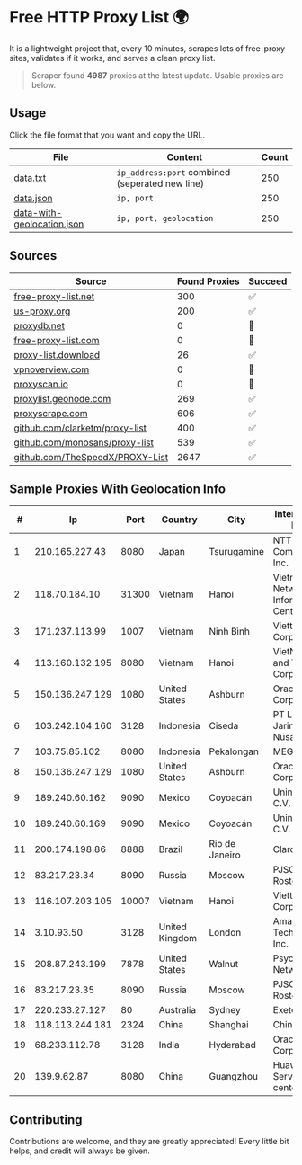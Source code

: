 
# Free HTTP Proxy List 🌍

It is a lightweight project that, every 10 minutes, scrapes lots of free-proxy sites, validates if it works, and serves a clean proxy list.


> Scraper found **4987** proxies at the latest update. Usable proxies are below.

## Usage

Click the file format that you want and copy the URL.


|File|Content|Count|
|----|-------|-----|
|[data.txt](https://raw.githubusercontent.com/themiralay/Proxy-List-World/master/data.txt)|`ip_address:port` combined (seperated new line)|250|
|[data.json](https://raw.githubusercontent.com/themiralay/Proxy-List-World/master/data.json)|`ip, port`|250|
|[data-with-geolocation.json](https://raw.githubusercontent.com/themiralay/Proxy-List-World/master/data-with-geolocation.json)|`ip, port, geolocation`|250|

## Sources

|Source|Found Proxies|Succeed|
|------|-------------|-------|
|[free-proxy-list.net](https://free-proxy-list.net)|300|✅|
|[us-proxy.org](https://www.us-proxy.org)|200|✅|
|[proxydb.net](http://proxydb.net)|0|🚫|
|[free-proxy-list.com](https://free-proxy-list.com/?page=&port=&type%5B%5D=http&type%5B%5D=https&up_time=0&search=Search)|0|🚫|
|[proxy-list.download](https://www.proxy-list.download/HTTP)|26|✅|
|[vpnoverview.com](https://vpnoverview.com/privacy/anonymous-browsing/free-proxy-servers)|0|🚫|
|[proxyscan.io](https://www.proxyscan.io)|0|🚫|
|[proxylist.geonode.com](https://proxylist.geonode.com/api/proxy-list?limit=300&page=1&sort_by=lastChecked&sort_type=desc&protocols=http,https)|269|✅|
|[proxyscrape.com](https://api.proxyscrape.com/v2/?request=displayproxies&protocol=http&timeout=10000&country=all&ssl=all&anonymity=all)|606|✅|
|[github.com/clarketm/proxy-list](https://raw.githubusercontent.com/clarketm/proxy-list/master/proxy-list-raw.txt)|400|✅|
|[github.com/monosans/proxy-list](https://raw.githubusercontent.com/monosans/proxy-list/main/proxies/http.txt)|539|✅|
|[github.com/TheSpeedX/PROXY-List](https://raw.githubusercontent.com/TheSpeedX/PROXY-List/master/http.txt)|2647|✅|


## Sample Proxies With Geolocation Info

|#|Ip|Port|Country|City|Internet Service Provider|
|-|--|----|-------|----|-------------------------|
|1|210.165.227.43|8080|Japan|Tsurugamine|NTT PC Communications, Inc.|
|2|118.70.184.10|31300|Vietnam|Hanoi|Vietnam Internet Network Information Center|
|3|171.237.113.99|1007|Vietnam|Ninh Bình|Viettel Corporation|
|4|113.160.132.195|8080|Vietnam|Hanoi|VietNam Post and Telecom Corporation|
|5|150.136.247.129|1080|United States|Ashburn|Oracle Corporation|
|6|103.242.104.160|3128|Indonesia|Ciseda|PT Lintas Jaringan Nusantara|
|7|103.75.85.102|8080|Indonesia|Pekalongan|MEGADATA|
|8|150.136.247.129|1080|United States|Ashburn|Oracle Corporation|
|9|189.240.60.162|9090|Mexico|Coyoacán|Uninet S.A. de C.V.|
|10|189.240.60.169|9090|Mexico|Coyoacán|Uninet S.A. de C.V.|
|11|200.174.198.86|8888|Brazil|Rio de Janeiro|Claro S.A|
|12|83.217.23.34|8090|Russia|Moscow|PJSC Rostelecom|
|13|116.107.203.105|10007|Vietnam|Hanoi|Viettel Corporation|
|14|3.10.93.50|3128|United Kingdom|London|Amazon Technologies Inc.|
|15|208.87.243.199|7878|United States|Walnut|Psychz Networks|
|16|83.217.23.35|8090|Russia|Moscow|PJSC Rostelecom|
|17|220.233.27.127|80|Australia|Sydney|Exetel Pty Ltd|
|18|118.113.244.181|2324|China|Shanghai|Chinanet|
|19|68.233.112.78|3128|India|Hyderabad|Oracle Corporation|
|20|139.9.62.87|8080|China|Guangzhou|Huawei Cloud Service data center|



## Contributing

Contributions are welcome, and they are greatly appreciated! Every
little bit helps, and credit will always be given.

